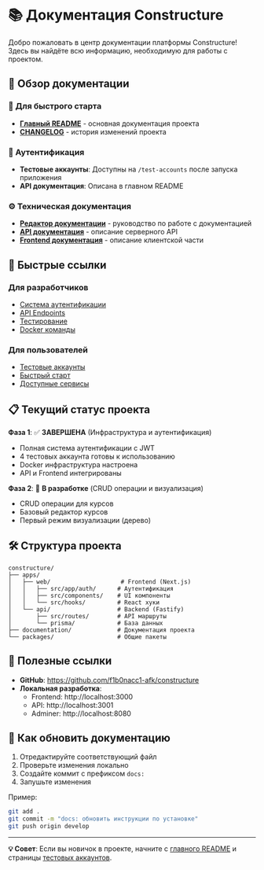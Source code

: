 # 📚 Документация Constructure

Добро пожаловать в центр документации платформы Constructure! Здесь вы найдёте всю информацию, необходимую для работы с проектом.

## 📖 Обзор документации

### 🚀 Для быстрого старта
- **[Главный README](../README.md)** - основная документация проекта
- **[CHANGELOG](../CHANGELOG.md)** - история изменений проекта

### 🔐 Аутентификация
- **Тестовые аккаунты**: Доступны на `/test-accounts` после запуска приложения
- **API документация**: Описана в главном README

### ⚙️ Техническая документация
- **[Редактор документации](README_EDITOR.md)** - руководство по работе с документацией
- **[API документация](../apps/api/README.md)** - описание серверного API
- **[Frontend документация](../apps/web/README.md)** - описание клиентской части

## 🎯 Быстрые ссылки

### Для разработчиков
- [Система аутентификации](../README.md#-система-аутентификации)
- [API Endpoints](../README.md#-api-endpoints)
- [Тестирование](../README.md#-тестирование)
- [Docker команды](../README.md#️-полезные-команды)

### Для пользователей
- [Тестовые аккаунты](../README.md#-тестовые-аккаунты)
- [Быстрый старт](../README.md#-быстрый-старт)
- [Доступные сервисы](../README.md#-доступные-сервисы)

## 📋 Текущий статус проекта

**Фаза 1**: ✅ **ЗАВЕРШЕНА** (Инфраструктура и аутентификация)
- Полная система аутентификации с JWT
- 4 тестовых аккаунта готовы к использованию
- Docker инфраструктура настроена
- API и Frontend интегрированы

**Фаза 2**: 🔄 **В разработке** (CRUD операции и визуализация)
- CRUD операции для курсов
- Базовый редактор курсов
- Первый режим визуализации (дерево)

## 🛠️ Структура проекта

```
constructure/
├── apps/
│   ├── web/                    # Frontend (Next.js)
│   │   ├── src/app/auth/      # Аутентификация
│   │   ├── src/components/    # UI компоненты
│   │   └── src/hooks/         # React хуки
│   └── api/                   # Backend (Fastify)
│       ├── src/routes/        # API маршруты
│       └── prisma/            # База данных
├── documentation/             # Документация проекта
└── packages/                  # Общие пакеты
```

## 🔗 Полезные ссылки

- **GitHub**: https://github.com/f1b0nacc1-afk/constructure
- **Локальная разработка**:
  - Frontend: http://localhost:3000
  - API: http://localhost:3001
  - Adminer: http://localhost:8080

## 📝 Как обновить документацию

1. Отредактируйте соответствующий файл
2. Проверьте изменения локально
3. Создайте коммит с префиксом `docs:`
4. Запушьте изменения

Пример:
```bash
git add .
git commit -m "docs: обновить инструкции по установке"
git push origin develop
```

---

**💡 Совет**: Если вы новичок в проекте, начните с [главного README](../README.md) и страницы [тестовых аккаунтов](http://localhost:3000/test-accounts). 